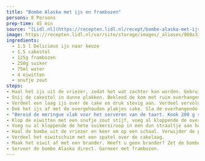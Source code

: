 ```yaml
---
title: "Bombe Alaska met ijs en frambozen"
persons: 8 Persons
prep-time: 45 min
source: "[Lidl.nl](https://recepten.lidl.nl/recept/bombe-alaska-met-ijs-en-frambozen)"
image: https://recepten.lidl.nl/var/site/storage/images/_aliases/960x330/8/0/1/1/481108-1-dut-NL/41_Recept_Baked%20Alaska_blauw.jpg
ingredients:
  - 1.5 l Delicieus ijs naar keuze
  - 1.5 cakestol
  - 125g frambozen
  - 250g suiker
  - 75ml water
  - 4 eiwitten
  - snufje zout
steps:
- Haal het ijs uit de vriezer, zodat het wat zachter kan worden. Gebruik verschillende soorten ijs, om een mooie gekleurde binnenkant te creëren.
- Snij de cakestol in dunne plakken. Bekleed de kom met ruim overhangend plasticfolie, bekleed vervolgens de bodem en de rand van de kom met 2/3 van de plakjes cake. Houd 1/3 van de bombe over om later mee af te sluiten.
- Verdeel een laag ijs over de cake en druk stevig aan. Verdeel vervolgens een nieuwe laag ijs en de helft van de frambozen over de kom en sluit af met nog een laag ijs en de rest van de frambozen.
- Dek het ijs af met de overgehouden plakjes cake. Sla de overhangende plasticfolie terug om de bombe mee af te sluiten. Zet de bombe minimaal 2 uur in de vriezer tot gebruik.
- "Bereid de meringue vlak voor het serveren van de taart. Kook 200 g suiker met 75 ml water, laat de suiker oplossen zonder het pannetje te bewegen. Pas op: de siroop wordt erg heet."
- Klop de eiwitten met een snufje zout stijf, voeg al kloppende de overgebleven suiker toe. Blijf doorkloppen totdat er stijve pieken in het eiwit ontstaan.
- Voeg nu al kloppende de hete suikersiroop in een dun straaltje aan het eiwitschuim toe. Blijf net zolang doorkloppen totdat het eiwit lauwwarm is en glanzende zachte pieken heeft. U heeft wellicht wat extra helpende handen nodig.
- Haal de bombe uit de vriezer en keer om op een schaal. Verwijder de plasticfolie.
- Verdeel het eiwitschuim met een spatel over de cakelaag.
- Maak het eiwit af met een brander. Heeft u geen brander? Zet de bombe dan heel kort onder de hoogste stand van de grill in de oven.
- Serveer de bombe Alaska direct. Garneer met frambozen.
---
```

